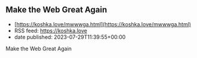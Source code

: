## Make the Web Great Again
 - [https://koshka.love/mwwwga.html](https://koshka.love/mwwwga.html)
 - RSS feed: https://koshka.love
 - date published: 2023-07-29T11:39:55+00:00

Make the Web Great Again


